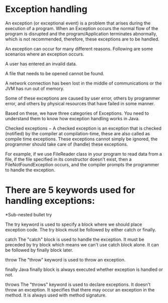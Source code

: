 Exception handling
==

An exception (or exceptional event) is a problem that arises during the execution of a program. When an Exception occurs the normal 
flow of the program is disrupted and the program/Application terminates abnormally, which is not 
recommended, therefore, these exceptions are to be handled.

An exception can occur for many different reasons. Following are some scenarios where an exception occurs.

A user has entered an invalid data.

A file that needs to be opened cannot be found.

A network connection has been lost in the middle of communications or the JVM has run out of memory.

Some of these exceptions are caused by user error, others by programmer error, and others by physical resources that have failed in 
some manner.

Based on these, we have three categories of Exceptions. You need to understand them to know how exception handling works in Java.

Checked exceptions − A checked exception is an exception that is checked (notified) by the compiler at compilation-time, these are 
also called as compile time exceptions. These exceptions cannot simply be ignored, the programmer should take care of (handle) these
exceptions.

For example, if we use FileReader class in your program to read data from a file, if the file specified in its constructor doesn't
exist, then a FileNotFoundException occurs, and the compiler prompts the programmer to handle the exception.

There are 5 keywords used for handling exceptions:
 ==
 
 *Sub-nested bullet try
  
The try keyword is used to specify a block where we should place exception code. The try block must be followed by either catch or
finally.

catch
The "catch" block is used to handle the exception. It must be preceded by try block which means we can't use catch block alone. 
It can be followed by finally block later.

throw
The "throw" keyword is used to throw an exception.

finally
Java finally block is always executed whether exception is handled or not.

throws
The "throws" keyword is used to declare exceptions. It doesn't throw an exception. It specifies that there may occur an exception
in the method. It is always used with method 
signature.

